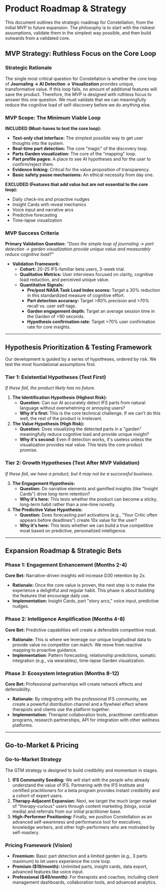 # Product Roadmap & Strategy

This document outlines the strategic roadmap for Constellation, from the initial MVP to future expansion. The philosophy is to start with the riskiest assumptions, validate them in the simplest way possible, and then build outwards from a validated core.

## MVP Strategy: Ruthless Focus on the Core Loop

### Strategic Rationale

The single most critical question for Constellation is whether the core loop of **Journaling → AI Detection → Visualization** provides unique, transformative value. If this loop fails, no amount of additional features will save the product. Therefore, the MVP is designed with ruthless focus to answer this one question. We must validate that we can meaningfully reduce the cognitive load of self-discovery before we do anything else.

### MVP Scope: The Minimum Viable Loop

**INCLUDED (Must-haves to test the core loop):**
-   **Text-only chat interface:** The simplest possible way to get user thoughts into the system.
-   **Real-time part detection:** The core "magic" of the discovery loop.
-   **Parts Garden visualization:** The core of the "mapping" loop.
-   **Part profile pages:** A place to see AI hypotheses and for the user to confirm/reject them.
-   **Evidence linking:** Critical for the value proposition of transparency.
-   **Basic safety pause mechanisms:** An ethical necessity from day one.

**EXCLUDED (Features that add value but are not essential to the core loop):**
-   Daily check-ins and proactive nudges
-   Insight Cards with reveal mechanics
-   Voice input and narrative arcs
-   Predictive forecasting
-   Time-lapse visualization

### MVP Success Criteria

**Primary Validation Question:** *"Does the simple loop of journaling → part detection → garden visualization provide unique value and measurably reduce cognitive load?"*

-   **Validation Framework:**
    -   **Cohort:** 20-25 IFS-familiar beta users, 3-week trial.
    -   **Qualitative Metrics:** User interviews focused on clarity, cognitive load reduction, and perceived unique value.
    -   **Quantitative Signals:**
        -   **Pre/post NASA Task Load Index scores:** Target a 30% reduction in this standardized measure of cognitive effort.
        -   **Part detection accuracy:** Target >80% precision and >70% recall vs. user self-tags.
        -   **Garden engagement depth:** Target an average session time in the Garden of >90 seconds.
        -   **Hypothesis confirmation rate:** Target >70% user confirmation rate for core insights.

---

## Hypothesis Prioritization & Testing Framework

Our development is guided by a series of hypotheses, ordered by risk. We test the most foundational assumptions first.

### Tier 1: Existential Hypotheses (Test First)

*If these fail, the product likely has no future.*

1.  **The Identification Hypothesis (Highest Risk):**
    -   **Question:** Can our AI accurately detect IFS parts from natural language without overwhelming or annoying users?
    -   **Why it's first:** This is the core technical challenge. If we can't do this well, the rest of the product is irrelevant.
2.  **The Value Hypothesis (High Risk):**
    -   **Question:** Does visualizing the detected parts in a "garden" meaningfully reduce cognitive load and provide unique insight?
    -   **Why it's second:** Even if detection works, it's useless unless the visualization provides real value. This tests the core product promise.

### Tier 2: Growth Hypotheses (Test After MVP Validation)

*If these fail, we have a product, but it may not be a successful business.*

3.  **The Engagement Hypothesis:**
    -   **Question:** Do narrative elements and gamified insights (like "Insight Cards") drive long-term retention?
    -   **Why it's here:** This tests whether the product can become a sticky, long-term habit rather than a one-time novelty.
4.  **The Predictive Value Hypothesis:**
    -   **Question:** Does forecasting part activations (e.g., "Your Critic often appears before deadlines") create 10x value for the user?
    -   **Why it's here:** This tests whether we can build a true competitive moat based on predictive, personalized intelligence.

---

## Expansion Roadmap & Strategic Bets

### Phase 1: Engagement Enhancement (Months 2-4)

**Core Bet:** Narrative-driven insights will increase D30 retention by 2x.
-   **Rationale:** Once the core value is proven, the next step is to make the experience a delightful and regular habit. This phase is about building the features that encourage daily use.
-   **Implementation:** Insight Cards, part "story arcs," voice input, predictive nudges.

### Phase 2: Intelligence Amplification (Months 4-8)

**Core Bet:** Predictive capabilities will create a defensible competitive moat.
-   **Rationale:** This is where we leverage our unique longitudinal data to provide value no competitor can match. We move from reactive mapping to proactive guidance.
-   **Implementation:** Pattern forecasting, relationship predictions, somatic integration (e.g., via wearables), time-lapse Garden visualization.

### Phase 3: Ecosystem Integration (Months 8-12)

**Core Bet:** Professional partnerships will create network effects and defensibility.
-   **Rationale:** By integrating with the professional IFS community, we create a powerful distribution channel and a flywheel effect where therapists and clients use the platform together.
-   **Implementation:** Therapist collaboration tools, practitioner certification programs, research partnerships, API for integration with other wellness platforms.

---

## Go-to-Market & Pricing

### Go-to-Market Strategy

The GTM strategy is designed to build credibility and momentum in stages.
1.  **IFS Community Seeding:** We will start with the people who already understand the value of IFS. Partnering with the IFS Institute and certified practitioners for a beta program provides instant credibility and a cohort of expert users.
2.  **Therapy-Adjacent Expansion:** Next, we target the much larger market of "therapy-curious" users through content marketing (blogs, social media) and referrals from our initial practitioner base.
3.  **High-Performer Positioning:** Finally, we position Constellation as an advanced self-awareness and performance tool for executives, knowledge workers, and other high-performers who are motivated by self-mastery.

### Pricing Framework (Vision)

-   **Freemium:** Basic part detection and a limited garden (e.g., 3 parts maximum) to let users experience the core loop.
-   **Premium ($19/month):** Unlimited parts, insight cards, data export, advanced features like voice input.
-   **Professional ($49/month):** For therapists and coaches, including client management dashboards, collaboration tools, and advanced analytics.
